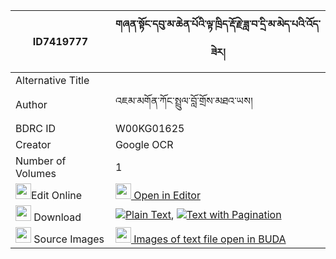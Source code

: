 |ID7419777|གཞན་སྟོང་དབུ་མ་ཆེན་པོའི་ལྟ་ཁྲིད་རྡོ་རྗེ་ཟླ་བ་དྲི་མ་མེད་པའི་འོད་ཟེར། 
| --- | --- 
|Alternative Title |
|Author| འཇམ་མགོན་ཀོང་སྤྲུལ་བློ་གྲོས་མཐའ་ཡས།
|BDRC ID | W00KG01625
|Creator | Google OCR
|Number of Volumes| 1
|<img width="25" src="https://img.icons8.com/color/25/000000/edit-property.png">Edit Online| [<img width="25" src="https://avatars.githubusercontent.com/u/45091458?s=200&v=4"> Open in Editor](http://editor.openpecha.org/ID7419777)
|<img width="25" src="https://img.icons8.com/fluent/48/000000/download-2.png"/>  Download | [![](https://img.icons8.com/color/20/000000/txt.png)Plain Text](https://github.com/Openpecha/ID7419777/releases/download/v1/shyentong_uma_chenpo_i_ta_tri__plain_ID7419777.zip), [![](https://img.icons8.com/color/20/000000/txt.png)Text with Pagination](https://github.com/Openpecha/ID7419777/releases/download/v1/shyentong_uma_chenpo_i_ta_tri__pages_ID7419777.zip)
|<img width="25" src="https://img.icons8.com/plasticine/100/000000/pictures-folder.png"/>  Source Images | [<img width="25" src="https://library.bdrc.io/icons/BUDA-small.svg"> Images of text file open in BUDA](https://library.bdrc.io/show/bdr:W00KG01625)